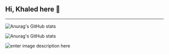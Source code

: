 ## Hi, Khaled here 👋

---
![Anurag's GitHub stats](https://github-readme-stats.vercel.app/api?username=nero2077&show_icons=true&theme=tokyonight)

![Anurag's GitHub stats](https://github-readme-stats.vercel.app/api?username=nero2077&show_icons=true&theme=transparent)

![enter image description here](https://www.codewars.com/users/Nero2077/badges/large)
